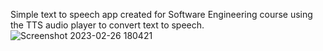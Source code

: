 Simple text to speech app created for Software Engineering course using the TTS audio player
to convert text to speech.
![Screenshot 2023-02-26 180421](https://user-images.githubusercontent.com/39134175/221421871-8f399c6d-f437-43f3-8da3-5d3f5f25a438.jpg)

